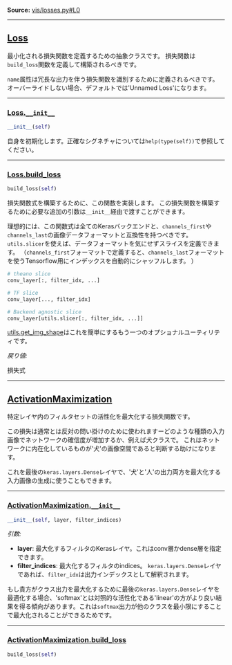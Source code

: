 
**Source:** [vis/losses.py#L0](https://github.com/raghakot/keras-vis/tree/master/vis/losses.py#L0)

-------------------

## [Loss](https://github.com/raghakot/keras-vis/tree/master/vis/losses.py#L7)

最小化される損失関数を定義するための抽象クラスです。
損失関数は`build_loss`関数を定義して構築されるべきです。

`name`属性は冗長な出力を伴う損失関数を識別するために定義されるべきです。
オーバーライドしない場合、デフォルトでは'Unnamed Loss'になります。

-------------------

### [Loss.`__init__`](https://github.com/raghakot/keras-vis/tree/master/vis/losses.py#L14)

```python
__init__(self)
```

自身を初期化します。正確なシグネチャについては`help(type(self))`で参照してください。

-------------------

### [Loss.build_loss](https://github.com/raghakot/keras-vis/tree/master/vis/losses.py#L20)

```python
build_loss(self)
```

損失関数式を構築するために、この関数を実装します。
この損失関数を構築するために必要な追加の引数は`__init__`経由で渡すことができます。

理想的には、この関数式は全てのKerasバックエンドと、`channels_first`や`channels_last`の画像データフォーマットと互換性を持つべきです。
`utils.slicer`を使えば、データフォーマットを気にせずスライスを定義できます。
（`channels_first`フォーマットで定義すると、`channels_last`フォーマットを使うTensorflow用にインデックスを自動的にシャッフルします。 ）

```python
# theano slice
conv_layer[:, filter_idx, ...]

# TF slice
conv_layer[..., filter_idx]

# Backend agnostic slice
conv_layer[utils.slicer[:, filter_idx, ...]]
```

[utils.get_img_shape](vis.utils.utils.md#get_img_shape)はこれを簡単にするもう一つのオプショナルユーティリティです。

*戻り値:*

  損失式

-------------------

## [ActivationMaximization](https://github.com/raghakot/keras-vis/tree/master/vis/losses.py#L48)


特定レイヤ内のフィルタセットの活性化を最大化する損失関数です。

この損失は通常とは反対の問い掛けのために使われますーどのような種類の入力画像でネットワークの確信度が増加するか、例えば犬クラスで。
これはネットワークに内在化しているものが'犬'の画像空間であると判断する助けになります。

これを最後の`keras.layers.Dense`レイヤで、'犬'と'人'の出力両方を最大化する入力画像の生成に使うこともできます。

-------------------

### [ActivationMaximization.`__init__`](https://github.com/raghakot/keras-vis/tree/master/vis/losses.py#L58)

```python
__init__(self, layer, filter_indices)
```

*引数:*

 - **layer**:  最大化するフィルタのKerasレイヤ。これはconv層かdense層を指定できます。
 - **filter_indices**:  最大化するフィルタのindices。
 `keras.layers.Dense`レイヤであれば、`filter_idx`は出力インデックスとして解釈されます。

  もし貴方がクラス出力を最大化するために最後の`keras.layers.Dense`レイヤを最適化する場合、'softmax'とは対照的な活性化である'linear'の方がより良い結果を得る傾向があります。これは`softmax`出力が他のクラスを最小限にすることで最大化されることができるためです。

-------------------

### [ActivationMaximization.build_loss](https://github.com/raghakot/keras-vis/tree/master/vis/losses.py#L75)

```python
build_loss(self)
```
